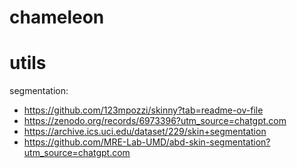 # chameleon

# utils

segmentation:
- https://github.com/123mpozzi/skinny?tab=readme-ov-file
- https://zenodo.org/records/6973396?utm_source=chatgpt.com
- https://archive.ics.uci.edu/dataset/229/skin+segmentation
- https://github.com/MRE-Lab-UMD/abd-skin-segmentation?utm_source=chatgpt.com